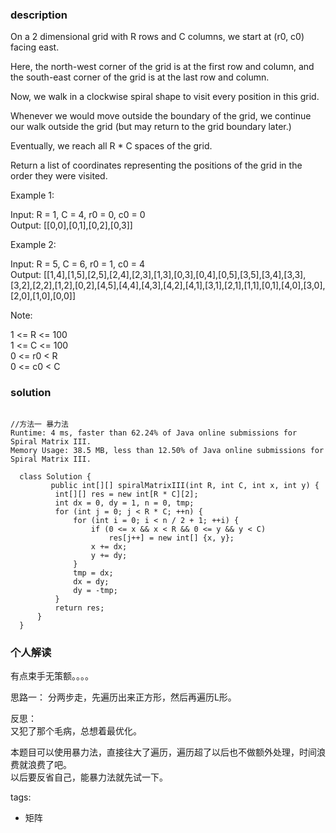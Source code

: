 ### description      
  On a 2 dimensional grid with R rows and C columns, we start at (r0, c0) facing east.    
      
  Here, the north-west corner of the grid is at the first row and column, and the south-east corner of the grid is at the last row and column.    
      
  Now, we walk in a clockwise spiral shape to visit every position in this grid.     
      
  Whenever we would move outside the boundary of the grid, we continue our walk outside the grid (but may return to the grid boundary later.)     
      
  Eventually, we reach all R * C spaces of the grid.    
      
  Return a list of coordinates representing the positions of the grid in the order they were visited.    
      
       
      
  Example 1:    
      
  Input: R = 1, C = 4, r0 = 0, c0 = 0    
  Output: [[0,0],[0,1],[0,2],[0,3]]    
      
      
       
      
  Example 2:    
      
  Input: R = 5, C = 6, r0 = 1, c0 = 4    
  Output: [[1,4],[1,5],[2,5],[2,4],[2,3],[1,3],[0,3],[0,4],[0,5],[3,5],[3,4],[3,3],[3,2],[2,2],[1,2],[0,2],[4,5],[4,4],[4,3],[4,2],[4,1],[3,1],[2,1],[1,1],[0,1],[4,0],[3,0],[2,0],[1,0],[0,0]]    
      
      
       
      
  Note:    
      
  1 <= R <= 100    
  1 <= C <= 100    
  0 <= r0 < R    
  0 <= c0 < C    
### solution      
```      
    
//方法一 暴力法    
Runtime: 4 ms, faster than 62.24% of Java online submissions for Spiral Matrix III.    
Memory Usage: 38.5 MB, less than 12.50% of Java online submissions for Spiral Matrix III.    
    
  class Solution {    
         public int[][] spiralMatrixIII(int R, int C, int x, int y) {    
          int[][] res = new int[R * C][2];    
          int dx = 0, dy = 1, n = 0, tmp;    
          for (int j = 0; j < R * C; ++n) {    
              for (int i = 0; i < n / 2 + 1; ++i) {    
                  if (0 <= x && x < R && 0 <= y && y < C)    
                      res[j++] = new int[] {x, y};    
                  x += dx;    
                  y += dy;    
              }    
              tmp = dx;    
              dx = dy;    
              dy = -tmp;    
          }    
          return res;    
      }    
  }    
```      
      
### 个人解读      
  有点束手无策额。。。。    
      
  思路一： 分两步走，先遍历出来正方形，然后再遍历L形。    
      
  反思：    
  又犯了那个毛病，总想着最优化。    
      
  本题目可以使用暴力法，直接往大了遍历，遍历超了以后也不做额外处理，时间浪费就浪费了吧。    
  以后要反省自己，能暴力法就先试一下。    
      
tags:      
  -  矩阵    
